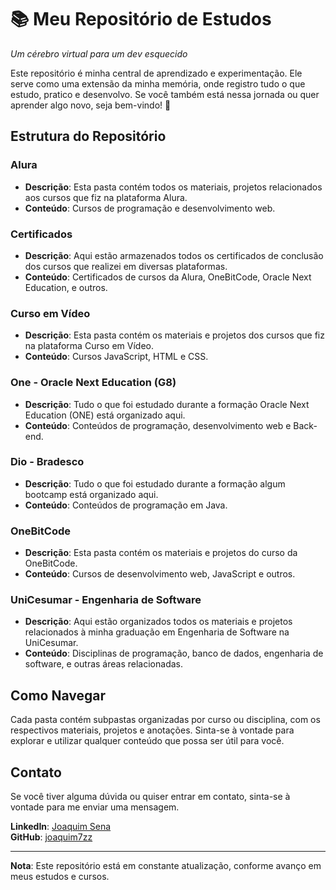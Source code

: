 # 📚 Meu Repositório de Estudos  
*Um cérebro virtual para um dev esquecido*  

Este repositório é minha central de aprendizado e experimentação. Ele serve como uma extensão da minha memória, onde registro tudo o que estudo, pratico e desenvolvo. Se você também está nessa jornada ou quer aprender algo novo, seja bem-vindo! 🚀  

## Estrutura do Repositório

### Alura
- **Descrição**: Esta pasta contém todos os materiais, projetos relacionados aos cursos que fiz na plataforma Alura.
- **Conteúdo**: Cursos de programação e desenvolvimento web.

### Certificados
- **Descrição**: Aqui estão armazenados todos os certificados de conclusão dos cursos que realizei em diversas plataformas.
- **Conteúdo**: Certificados de cursos da Alura, OneBitCode, Oracle Next Education, e outros.

### Curso em Vídeo
- **Descrição**: Esta pasta contém os materiais e projetos dos cursos que fiz na plataforma Curso em Vídeo.
- **Conteúdo**: Cursos JavaScript, HTML e CSS.

### One - Oracle Next Education (G8)
- **Descrição**: Tudo o que foi estudado durante a formação Oracle Next Education (ONE) está organizado aqui.
- **Conteúdo**: Conteúdos de programação, desenvolvimento web e Back-end.

### Dio - Bradesco
- **Descrição**: Tudo o que foi estudado durante a formação algum bootcamp está organizado aqui.
- **Conteúdo**: Conteúdos de programação em Java.

### OneBitCode
- **Descrição**: Esta pasta contém os materiais e projetos do curso da OneBitCode.
- **Conteúdo**: Cursos de desenvolvimento web, JavaScript e outros.

### UniCesumar - Engenharia de Software
- **Descrição**: Aqui estão organizados todos os materiais e projetos relacionados à minha graduação em Engenharia de Software na UniCesumar.
- **Conteúdo**: Disciplinas de programação, banco de dados, engenharia de software, e outras áreas relacionadas.

## Como Navegar

Cada pasta contém subpastas organizadas por curso ou disciplina, com os respectivos materiais, projetos e anotações. Sinta-se à vontade para explorar e utilizar qualquer conteúdo que possa ser útil para você.

## Contato

Se você tiver alguma dúvida ou quiser entrar em contato, sinta-se à vontade para me enviar uma mensagem.
 
**LinkedIn**: [Joaquim Sena](https://www.linkedin.com/in/joaquim7zz/)  
**GitHub**: [joaquim7zz](https://github.com/joaquim7zz)

---

**Nota**: Este repositório está em constante atualização, conforme avanço em meus estudos e cursos.
